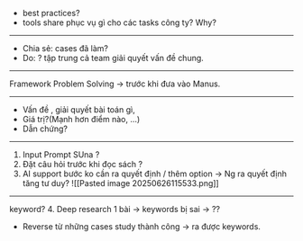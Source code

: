 - best practices?
- tools share phục vụ gì cho các tasks công ty? Why?
- ---
- Chia sẻ: cases đã làm? 
- Do: ? tập trung cả team giải quyết vấn đề chung.
---
Framework Problem Solving -> trước khi đưa vào Manus. 


---
- Vấn đề , giải quyết bài toán gì, 
- Giá trị?(Mạnh hơn điểm nào, ...)
- Dẫn chứng? 
---


1. Input Prompt SUna ? 
2. Đặt câu hỏi trước khi đọc sách ?
3. AI support bước ko cần ra quyết định / thêm option -> Ng ra quyết định tăng tư duy? 
![[Pasted image 20250626115533.png]]

---
keyword? 
4. Deep research 1 bài -> keywords bị sai -> ??
- Reverse từ những cases study thành công -> ra được keywords. 